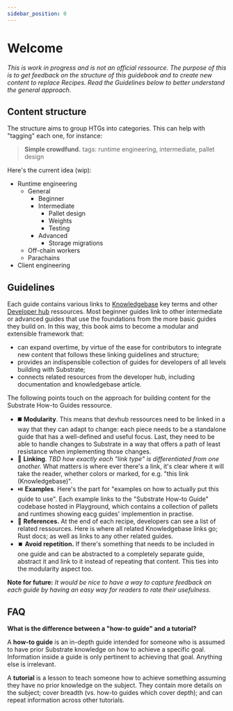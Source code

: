 ```yaml
---
sidebar_position: 0
---
```


# Welcome

_This is work in progress and is not an official ressource. The purpose of this is to get feedback on the structure of this guidebook and to create new content to replace Recipes. Read the Guidelines below to better understand the general approach._

## Content structure

The structure aims to group HTGs into categories. This can help with "tagging" each one, for instance: 

> **Simple crowdfund.** 
> tags: runtime engineering, intermediate, pallet design

Here's the current idea (wip):

- Runtime engineering
    - General
        - Beginner
        - Intermediate
            - Pallet design
            - Weights
            - Testing
        - Advanced
            - Storage migrations
    - Off-chain workers
    - Parachains
- Client engineering

## Guidelines

Each guide contains various links to [Knowledgebase](https://substrate.dev/docs/en/) key terms and other [Developer hub](https://substrate.dev/en/) ressources. Most beginner guides link to other intermediate or advanced guides that use the foundations from the more basic guides they build on. In this way, this book aims to become a modular and extensible framework that:

- can expand overtime, by virtue of the ease for contributors to integrate new content that follows these linking guidelines and structure;
- provides an indispensible collection of guides for developers of all levels building with Substrate;
- connects related resources from the developer hub, including documentation and knowledgebase article.

The following points touch on the approach for building content for the Substrate How-to Guides ressource.

- :black_medium_square: **Modularity**. This means that devhub ressources need to be linked in a way that they can adapt to change: each piece needs to be a standalone guide that has a well-defined and useful focus. Last, they need to be able to handle changes to Substrate in a way that offers a path of least resistance when implementing those changes.
- :link: **Linking**. _TBD how exactly each "link type" is differentiated from one another._ What matters is where ever there's a link, it's clear where it will take the reader, whether colors or marked, for e.g. "this link (Knowledgebase)".
- ⏯️ **Examples**. Here's the part for "examples on how to actually put this guide to use". Each example links to the "Substrate How-to Guide" codebase hosted in Playground, which contains a collection of pallets and runtimes showing eacg guides' implemention in practise.
- :satellite: **References.** At the end of each recipe, developers can see a list of related ressources. Here is where all related Knowledgebase links go; Rust docs; as well as links to any other related guides.
- ⏹️ **Avoid repetition.** If there's something that needs to be included in one guide and can be abstracted to a completely separate guide, abstract it and link to it instead of repeating that content. This ties into the modularity aspect too.

**Note for future:** _It would be nice to have a way to capture feedback on each guide by having an easy way for readers to rate their usefulness._

## FAQ

**What is the difference between a "how-to guide" and a tutorial?**

A **how-to guide** is an in-depth guide intended for someone who is assumed to have prior Substrate knowledge on how to achieve a specific goal. Information inside a guide is only pertinent to achieving that goal. Anything else is irrelevant.

A **tutorial** is a lesson to teach someone how to achieve something assuming they have no prior knowledge on the subject. They contain more details on the subject; cover breadth (vs. how-to guides which cover depth); and can repeat information across other tutorials.
